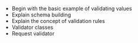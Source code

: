 - Begin with the basic example of validating values
- Explain schema building
- Explain the concept of validation rules
- Validator classes
- Request validator
